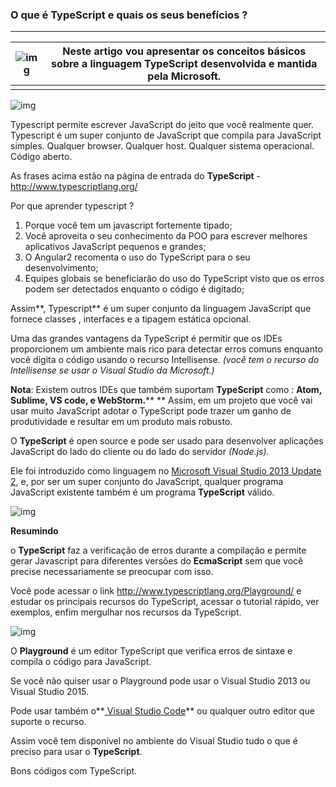 ### O que é TypeScript e quais os seus benefícios ?

------

| ![img](http://www.macoratti.net/mac3_1.jpg) | Neste artigo vou apresentar os conceitos básicos sobre a linguagem **TypeScript** desenvolvida e mantida pela Microsoft. |
| ------------------------------------------- | ------------------------------------------------------------ |
|                                             |                                                              |

![img](http://www.macoratti.net/16/05/typescript1.png)

Typescript permite escrever JavaScript do jeito que você realmente quer.
Typescript é um super conjunto de JavaScript que compila para JavaScript simples.
Qualquer browser. Qualquer host. Qualquer sistema operacional. Código aberto.

As frases acima estão na página de entrada do **TypeScript** - http://www.typescriptlang.org/

Por que aprender typescript ?

1. Porque você tem um javascript fortemente tipado;
2. Você aproveita o seu conhecimento da POO para escrever melhores aplicativos JavaScript pequenos e grandes;
3. O Angular2 recomenta o uso do TypeScript para o seu desenvolvimento;
4. Equipes globais se beneficiarão do uso do TypeScript visto que os erros podem ser detectados enquanto o código é digitado;

Assim**, Typescript** é um super conjunto da linguagem JavaScript que fornece classes , interfaces e a tipagem estática opcional.

Uma das grandes vantagens da TypeScript é permitir que os IDEs proporcionem um ambiente mais rico para detectar erros comuns enquanto você digita o código usando o recurso Intellisense. *(você tem o recurso do Intellisense se usar o Visual Studio da Microsoft.)*

**Nota**: Existem outros IDEs que também suportam **TypeScript** como : **Atom, Sublime, VS code, e WebStorm.****
**
Assim, em um projeto que você vai usar muito JavaScript adotar o TypeScript pode trazer um ganho de produtividade e resultar em um produto mais robusto.

O **TypeScript** é open source e pode ser usado para desenvolver aplicações JavaScript do lado do cliente ou do lado do servidor *(Node.js).*

Ele foi introduzido como linguagem no [Microsoft Visual Studio 2013 Update 2](https://www.visualstudio.com/en-us/news/2014-apr-2-vs.aspx), e, por ser um super conjunto do JavaScript, qualquer programa JavaScript existente também é um programa **TypeScript** válido.

![img](http://www.macoratti.net/16/05/typescript2.png)

**Resumindo**

o **TypeScript** faz a verificação de erros durante a compilação e permite gerar Javascript para diferentes versões do **EcmaScript** sem que você precise necessariamente se preocupar com isso.

Você pode acessar o link http://www.typescriptlang.org/Playground/ e estudar os principais recursos do TypeScript, acessar o tutorial rápido, ver exemplos, enfim mergulhar nos recursos da TypeScript.

![img](http://www.macoratti.net/16/05/net_typscr15.png)

O **Playground** é um editor TypeScript que verifica erros de sintaxe e compila o código para JavaScript. 

Se você não quiser usar o Playground pode usar o Visual Studio 2013 ou Visual Studio 2015.

Pode usar também o**[ Visual Studio Code](https://code.visualstudio.com/Download)** ou qualquer outro editor que suporte o recurso.

Assim você tem disponível no ambiente do Visual Studio tudo o que é preciso para usar o **TypeScript**.

Bons códigos com TypeScript.